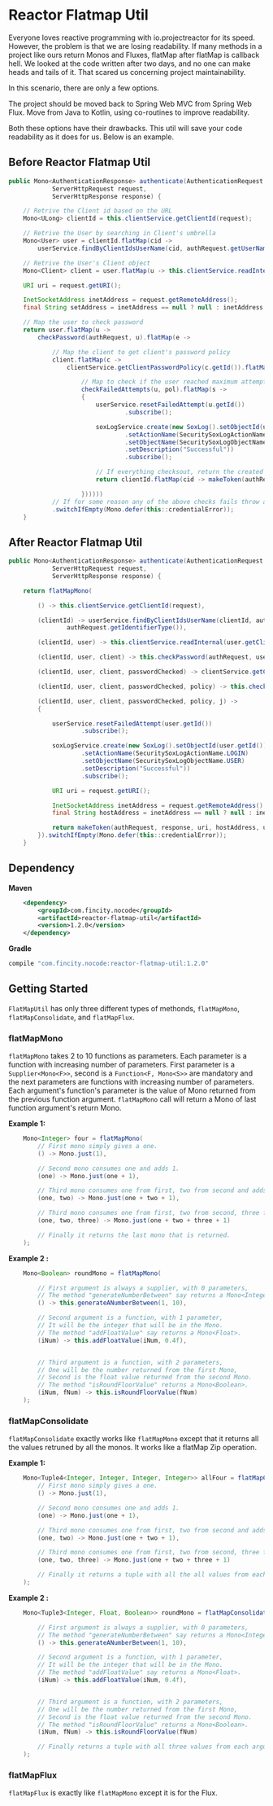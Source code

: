 # Reactor Flatmap Util

Everyone loves reactive programming with io.projectreactor for its speed. However, the problem is that we are losing readability. If many methods in a project like ours return Monos and Fluxes, flatMap after flatMap is callback hell. We looked at the code written after two days, and no one can make heads and tails of it. That scared us concerning project maintainability.

In this scenario, there are only a few options.

The project should be moved back to Spring Web MVC from Spring Web Flux.
Move from Java to Kotlin, using co-routines to improve readability.

Both these options have their drawbacks. This util will save your code readability as it does for us. Below is an example.

## Before Reactor Flatmap Util

```java
public Mono<AuthenticationResponse> authenticate(AuthenticationRequest authRequest,
            ServerHttpRequest request,
	        ServerHttpResponse response) {

    // Retrive the Client id based on the URL
    Mono<ULong> clientId = this.clientService.getClientId(request);

    // Retrive the User by searching in Client's umbrella
    Mono<User> user = clientId.flatMap(cid ->
        userService.findByClientIdsUserName(cid, authRequest.getUserName(), authRequest.getIdentifierType()));

    // Retrive the User's Client object
    Mono<Client> client = user.flatMap(u -> this.clientService.readInternal(u.getClientId()));

    URI uri = request.getURI();

    InetSocketAddress inetAddress = request.getRemoteAddress();
    final String setAddress = inetAddress == null ? null : inetAddress.getHostString();

    // Map the user to check password
    return user.flatMap(u ->
        checkPassword(authRequest, u).flatMap(e ->

            // Map the client to get client's password policy
            client.flatMap(c ->
                clientService.getClientPasswordPolicy(c.getId()).flatMap(pol ->

                    // Map to check if the user reached maximum attempts based on the policy
                    checkFailedAttempts(u, pol).flatMap(s ->
                    {
                        userService.resetFailedAttempt(u.getId())
                                .subscribe();

                        soxLogService.create(new SoxLog().setObjectId(u.getId())
                                .setActionName(SecuritySoxLogActionName.LOGIN)
                                .setObjectName(SecuritySoxLogObjectName.USER)
                                .setDescription("Successful"))
                                .subscribe();

                        // If everything checksout, return the created token
                        return clientId.flatMap(cid -> makeToken(authRequest, response, uri, setAddress, u, c, cid));

                    })))))
            // If for some reason any of the above checks fails throw a credential error
            .switchIfEmpty(Mono.defer(this::credentialError));
	}
```

## After Reactor Flatmap Util

```java
public Mono<AuthenticationResponse> authenticate(AuthenticationRequest authRequest,
            ServerHttpRequest request,
	        ServerHttpResponse response) {

    return flatMapMono(

        () -> this.clientService.getClientId(request),

        (clientId) -> userService.findByClientIdsUserName(clientId, authRequest.getUserName(),
                authRequest.getIdentifierType()),

        (clientId, user) -> this.clientService.readInternal(user.getClientId()),

        (clientId, user, client) -> this.checkPassword(authRequest, user),

        (clientId, user, client, passwordChecked) -> clientService.getClientPasswordPolicy(client.getId()),

        (clientId, user, client, passwordChecked, policy) -> this.checkFailedAttempts(user, policy),

        (clientId, user, client, passwordChecked, policy, j) ->
        {

            userService.resetFailedAttempt(user.getId())
                    .subscribe();

            soxLogService.create(new SoxLog().setObjectId(user.getId())
                    .setActionName(SecuritySoxLogActionName.LOGIN)
                    .setObjectName(SecuritySoxLogObjectName.USER)
                    .setDescription("Successful"))
                    .subscribe();

            URI uri = request.getURI();

            InetSocketAddress inetAddress = request.getRemoteAddress();
            final String hostAddress = inetAddress == null ? null : inetAddress.getHostString();

            return makeToken(authRequest, response, uri, hostAddress, user, client, clientId);
        }).switchIfEmpty(Mono.defer(this::credentialError));
	}
```

## Dependency

**Maven**

```xml
    <dependency>
        <groupId>com.fincity.nocode</groupId>
        <artifactId>reactor-flatmap-util</artifactId>
        <version>1.2.0</version>
    </dependency>
```

**Gradle**

```gradle
compile "com.fincity.nocode:reactor-flatmap-util:1.2.0"
```

## Getting Started

`FlatMapUtil` has only three different types of methonds, `flatMapMono`, `flatMapConsolidate`, and `flatMapFlux`.

### flatMapMono

`flatMapMono` takes 2 to 10 functions as parameters. Each parameter is a function with increasing number of parameters. First parameter is a `Supplier<Mono<F>>`, second is a `Function<F, Mono<S>>` are mandatory and the next parameters are functions with increasing number of parameters. Each argument's function's parameter is the value of Mono returned from the previous function argument. `flatMapMono` call will return a Mono of last function argument's return Mono.

**Example 1:**

```Java
    Mono<Integer> four = flatMapMono(
        // First mono simply gives a one.
        () -> Mono.just(1),

        // Second mono consumes one and adds 1.
        (one) -> Mono.just(one + 1),

        // Third mono consumes one from first, two from second and adds 1.
        (one, two) -> Mono.just(one + two + 1),

        // Third mono consumes one from first, two from second, three from third and adds 1.
        (one, two, three) -> Mono.just(one + two + three + 1)

        // Finally it returns the last mono that is returned.
    );
```

**Example 2 :**

```Java
    Mono<Boolean> roundMono = flatMapMono(

        // First argument is always a supplier, with 0 parameters,
        // The method "generateNumberBetween" say returns a Mono<Integer>.
        () -> this.generateANumberBetween(1, 10),

        // Second argument is a function, with 1 parameter,
        // It will be the integer that will be in the Mono.
        // The method "addFloatValue" say returns a Mono<Float>.
        (iNum) -> this.addFloatValue(iNum, 0.4f),


        // Third argument is a function, with 2 parameters,
        // One will be the number returned from the first Mono,
        // Second is the float value returned from the second Mono.
        // The method "isRoundFloorValue" returns a Mono<Boolean>.
        (iNum, fNum) -> this.isRoundFloorValue(fNum)
    );
```

### flatMapConsolidate

`flatMapConsolidate` exactly works like `flatMapMono` except that it returns all the values retruned by all the monos. It works like a flatMap Zip operation.

**Example 1:**

```Java
    Mono<Tuple4<Integer, Integer, Integer, Integer>> allFour = flatMapConsolidate(
        // First mono simply gives a one.
        () -> Mono.just(1),

        // Second mono consumes one and adds 1.
        (one) -> Mono.just(one + 1),

        // Third mono consumes one from first, two from second and adds 1.
        (one, two) -> Mono.just(one + two + 1),

        // Third mono consumes one from first, two from second, three from third and adds 1.
        (one, two, three) -> Mono.just(one + two + three + 1)

        // Finally it returns a tuple with all the all values from each argument.
    );
```

**Example 2 :**

```Java
    Mono<Tuple3<Integer, Float, Boolean>> roundMono = flatMapConsolidate(

        // First argument is always a supplier, with 0 parameters,
        // The method "generateNumberBetween" say returns a Mono<Integer>.
        () -> this.generateANumberBetween(1, 10),

        // Second argument is a function, with 1 parameter,
        // It will be the integer that will be in the Mono.
        // The method "addFloatValue" say returns a Mono<Float>.
        (iNum) -> this.addFloatValue(iNum, 0.4f),


        // Third argument is a function, with 2 parameters,
        // One will be the number returned from the first Mono,
        // Second is the float value returned from the second Mono.
        // The method "isRoundFloorValue" returns a Mono<Boolean>.
        (iNum, fNum) -> this.isRoundFloorValue(fNum)

        // Finally returns a tuple with all three values from each argument.
    );
```

### flatMapFlux

`flatMapFlux` is exactly like `flatMapMono` except it is for the Flux.
